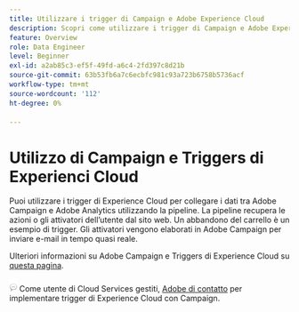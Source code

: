 ```yaml
---
title: Utilizzare i trigger di Campaign e Adobe Experience Cloud
description: Scopri come utilizzare i trigger di Campaign e Adobe Experience Cloud
feature: Overview
role: Data Engineer
level: Beginner
exl-id: a2ab85c3-ef5f-49fd-a6c4-2fd397c8d21b
source-git-commit: 63b53fb6a7c6ecbfc981c93a723b6758b5736acf
workflow-type: tm+mt
source-wordcount: '112'
ht-degree: 0%

---
```


# Utilizzo di Campaign e Triggers di Experienci Cloud

Puoi utilizzare i trigger di Experience Cloud per collegare i dati tra Adobe Campaign e Adobe Analytics utilizzando la pipeline. La pipeline recupera le azioni o gli attivatori dell’utente dal sito web. Un abbandono del carrello è un esempio di trigger. Gli attivatori vengono elaborati in Adobe Campaign per inviare e-mail in tempo quasi reale.

Ulteriori informazioni su Adobe Campaign e Triggers di Experience Cloud su [questa pagina](https://experienceleague.adobe.com/docs/campaign-classic/using/integrating-with-adobe-experience-cloud/experience-triggers/about-triggers.html?lang=en).

![](../assets/do-not-localize/speech.png)   Come utente di Cloud Services gestiti, [Adobe di contatto](../start/campaign-faq.md#support) per implementare trigger di Experience Cloud con Campaign.
